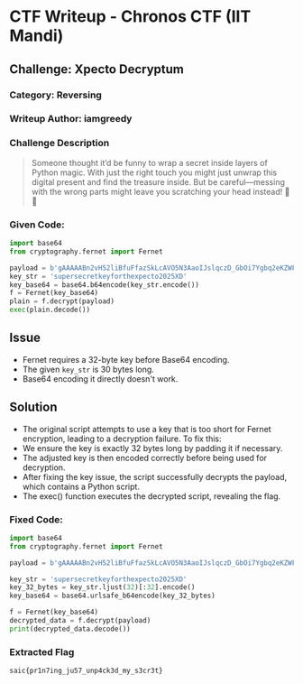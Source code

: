 # CTF Writeup - Chronos CTF (IIT Mandi)

## Challenge: Xpecto Decryptum

### Category: Reversing

### Writeup Author: iamgreedy

### Challenge Description

> Someone thought it’d be funny to wrap a secret inside layers of Python magic. With just the right touch you might just unwrap this digital present and find the treasure inside. But be careful—messing with the wrong parts might leave you scratching your head instead! 🔐🐍

### Given Code:
```python
import base64
from cryptography.fernet import Fernet

payload = b'gAAAAABn2vH52liBfuFfazSkLcAVO5N3AaoIJslqczD_GbOi7Ygbq2eKZWF2YYqFSUv34O-eQeH_2DvL-cJZceUmk1Tlp_fOEhXn30uG4tjmgZm0Dfc2LhSDJtFrdYSriHuKOIfpjrs0V6xyo8_Vg2HsUePmXDXFF_mzicZqDX5wLw0NHBFn3fqjsdbavOnqZw0YIhPbEbyaupbzOULllF9VUGvn53D3RFlyHD8M3jY8xAPkj0YY6D2WmmKtDu16XKK4asdLEsYo-7uSGFG-UO6fxdf1ncWXD8pM0EAOYj1Y6tlSH3t9qXE='
key_str = 'supersecretkeyforthexpecto2025XD'
key_base64 = base64.b64encode(key_str.encode())
f = Fernet(key_base64)
plain = f.decrypt(payload)
exec(plain.decode())
```

## Issue
- Fernet requires a 32-byte key before Base64 encoding.
- The given `key_str` is 30 bytes long.
- Base64 encoding it directly doesn't work.

## Solution
- The original script attempts to use a key that is too short for Fernet encryption, leading to a decryption failure. To fix this:
- We ensure the key is exactly 32 bytes long by padding it if necessary.
- The adjusted key is then encoded correctly before being used for decryption.
- After fixing the key issue, the script successfully decrypts the payload, which contains a Python script.
- The exec() function executes the decrypted script, revealing the flag.

### Fixed Code:
```python
import base64
from cryptography.fernet import Fernet

payload = b'gAAAAABn2vH52liBfuFfazSkLcAVO5N3AaoIJslqczD_GbOi7Ygbq2eKZWF2YYqFSUv34O-eQeH_2DvL-cJZceUmk1Tlp_fOEhXn30uG4tjmgZm0Dfc2LhSDJtFrdYSriHuKOIfpjrs0V6xyo8_Vg2HsUePmXDXFF_mzicZqDX5wLw0NHBFn3fqjsdbavOnqZw0YIhPbEbyaupbzOULllF9VUGvn53D3RFlyHD8M3jY8xAPkj0YY6D2WmmKtDu16XKK4asdLEsYo-7uSGFG-UO6fxdf1ncWXD8pM0EAOYj1Y6tlSH3t9qXE='

key_str = 'supersecretkeyforthexpecto2025XD'
key_32_bytes = key_str.ljust(32)[:32].encode()
key_base64 = base64.urlsafe_b64encode(key_32_bytes)

f = Fernet(key_base64)
decrypted_data = f.decrypt(payload)
print(decrypted_data.decode())
```

### Extracted Flag

```
saic{pr1n7ing_ju57_unp4ck3d_my_s3cr3t}
```




